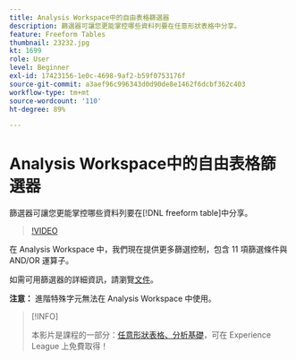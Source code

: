 ```yaml
---
title: Analysis Workspace中的自由表格篩選器
description: 篩選器可讓您更能掌控哪些資料列要在任意形狀表格中分享。
feature: Freeform Tables
thumbnail: 23232.jpg
kt: 1699
role: User
level: Beginner
exl-id: 17423156-1e0c-4698-9af2-b59f0753176f
source-git-commit: a3aef96c996343d0d90de8e1462f6dcbf362c403
workflow-type: tm+mt
source-wordcount: '110'
ht-degree: 89%

---
```


# Analysis Workspace中的自由表格篩選器

篩選器可讓您更能掌控哪些資料列要在[!DNL freeform table]中分享。

>[!VIDEO](https://video.tv.adobe.com/v/23232/?quality=12)

在 Analysis Workspace 中，我們現在提供更多篩選控制，包含 11 項篩選條件與 AND/OR 運算子。

如需可用篩選器的詳細資訊，請瀏覽[文件](https://experienceleague.adobe.com/docs/analytics-platform/using/cja-workspace/visualizations/freeform-table/pagination-filtering-sorting.html#cja-workspace?lang=en)。

**注意：** 進階特殊字元無法在 Analysis Workspace 中使用。

>[!INFO]
>
> 本影片是課程的一部分：[任意形狀表格、分析基礎](https://experienceleague.adobe.com/?recommended=Analytics-U-1-2020.3)，可在 Experience League 上免費取得！
